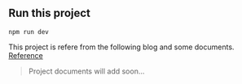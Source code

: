 
## Run this project
```
npm run dev
```

This project is refere from the following blog and some documents. 
[Reference](https://dev.to/santypk4/bulletproof-node-js-project-architecture-4epf) 

> Project documents will add soon...

